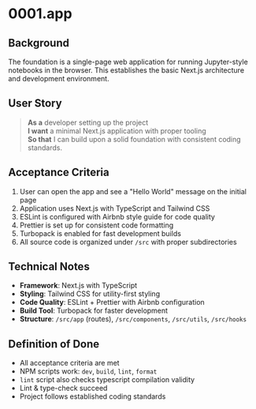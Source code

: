 # 0001.app

## Background

The foundation is a single-page web application for running Jupyter-style notebooks in the browser. This establishes the basic Next.js architecture and development environment.

## User Story

> **As a** developer setting up the project  
> **I want** a minimal Next.js application with proper tooling  
> **So that** I can build upon a solid foundation with consistent coding standards.

## Acceptance Criteria

1. User can open the app and see a "Hello World" message on the initial page
2. Application uses Next.js with TypeScript and Tailwind CSS
3. ESLint is configured with Airbnb style guide for code quality
4. Prettier is set up for consistent code formatting
5. Turbopack is enabled for fast development builds
6. All source code is organized under `/src` with proper subdirectories

## Technical Notes

- **Framework**: Next.js with TypeScript
- **Styling**: Tailwind CSS for utility-first styling
- **Code Quality**: ESLint + Prettier with Airbnb configuration
- **Build Tool**: Turbopack for faster development
- **Structure**: `/src/app` (routes), `/src/components`, `/src/utils`, `/src/hooks`

## Definition of Done

- All acceptance criteria are met
- NPM scripts work: `dev`, `build`, `lint`, `format`
- `lint` script also checks typescript compilation validity
- Lint & type-check succeed
- Project follows established coding standards
